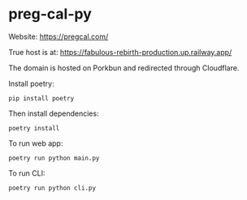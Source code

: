 # preg-cal-py

Website: https://pregcal.com/

True host is at: https://fabulous-rebirth-production.up.railway.app/

The domain is hosted on Porkbun and redirected through Cloudflare.

Install poetry:

```
pip install poetry
```

Then install dependencies:

```
poetry install
```

To run web app:

```
poetry run python main.py
```

To run CLI:

```
poetry run python cli.py
```
